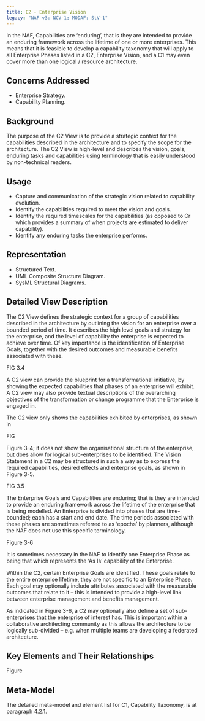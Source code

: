 ```yaml
---
title: C2 - Enterprise Vision
legacy: "NAF v3: NCV-1; MODAF: StV-1"
---
```



In the NAF, Capabilities are ‘enduring’, that is they are intended to provide an
enduring framework across the lifetime of one or more enterprises. This means that
it is feasible to develop a capability taxonomy that will apply to all Enterprise Phases
listed in a C2, Enterprise Vision, and a C1 may even cover more than one logical /
resource architecture.


## Concerns Addressed

* Enterprise Strategy.
* Capability Planning.

## Background

The purpose of the C2 View is to provide a strategic context for the capabilities
described in the architecture and to specify the scope for the architecture. The C2
View is high-level and describes the vision, goals, enduring tasks and capabilities
using terminology that is easily understood by non-technical readers.


## Usage

* Capture and communication of the strategic vision related to capability evolution.
* Identify the capabilities required to meet the vision and goals.
* Identify the required timescales for the capabilities (as opposed to Cr which
  provides a summary of when projects are estimated to deliver capability).
* Identify any enduring tasks the enterprise performs.

## Representation

* Structured Text.
* UML Composite Structure Diagram.
* SysML Structural Diagrams.

## Detailed View Description

The C2 View defines the strategic context for a group of capabilities described in the
architecture by outlining the vision for an enterprise over a bounded period of time. It
describes the high level goals and strategy for the enterprise, and the level of
capability the enterprise is expected to achieve over time. Of key importance is the
identification of Enterprise Goals, together with the desired outcomes and
measurable benefits associated with these.

FIG 3.4

A C2 view can provide the blueprint for a transformational initiative, by showing the
expected capabilities that phases of an enterprise will exhibit. A C2 view may also
provide textual descriptions of the overarching objectives of the transformation or
change programme that the Enterprise is engaged in.

The C2 view only shows the capabilities exhibited by enterprises, as shown in

FIG

Figure 3-4; it does not show the organisational structure of the enterprise, but does
allow for logical sub-enterprises to be identified. The Vision Statement in a C2 may
be structured in such a way as to express the required capabilities, desired effects
and enterprise goals, as shown in Figure 3-5.

FIG 3.5

The Enterprise Goals and Capabilities are enduring; that is they are intended to
provide an enduring framework across the lifetime of the enterprise that is being
modelled. An Enterprise is divided into phases that are time-bounded; each has a
start and end date. The time periods associated with these phases are sometimes
referred to as ‘epochs’ by planners, although the NAF does not use this specific
terminology.

Figure 3-6

It is sometimes necessary in the NAF to identify one Enterprise Phase as being that
which represents the ‘As Is’ capability of the Enterprise.

Within the C2, certain Enterprise Goals are identified. These goals relate to the
entire enterprise lifetime, they are not specific to an Enterprise Phase. Each goal
may optionally include attributes associated with the measurable outcomes that
relate to it – this is intended to provide a high-level link between enterprise
management and benefits management.

As indicated in Figure 3-6, a C2 may optionally also define a set of sub-enterprises
that the enterprise of interest has. This is important within a collaborative architecting
community as this allows the architecture to be logically sub-divided – e.g. when
multiple teams are developing a federated architecture.


## Key Elements and Their Relationships

Figure

## Meta-Model

The detailed meta-model and element list for C1, Capability Taxonomy, is at paragraph 4.2.1.

